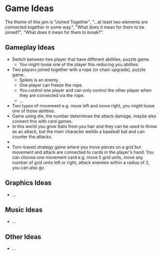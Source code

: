 # Game Ideas
The theme of this jam is "Joined Together", "...at least two elements are connected together in some way.", "What does it mean for them to be joined?", "What does it mean for them to break?".

## Gameplay Ideas
- Switch between two player that have different abilities, puzzle game.
  - You might loose one of the player this reducing you abilties.
- Two players joined together with a rope (or chain upgrade), puzzle game.
  - Spikes is an enemy.
  - One player can freeze the rope.
  - You control one player and can only control the other player when they are connected via the rope.
  - ...
- Two types of movement e.g. move left and move right, you might loose one of those abilities.
- Game using die, the number determines the attack damage, maybe also connect this with card games.
- In this world you grow balls from you hair and they can be used to throw as an attack, but the main character weilds a baseball bat and can counter the attacks.
- 
- Turn-based strategy game where you move pieces on a grid but movement and attack are connected to cards in the player's hand. You can choose one movement card e.g. move 5 grid units, move any number of grid units left or right, attack enemies within a radius of 2, you can also go 

## Graphics Ideas
- ...

## Music Ideas 
- ...

## Other Ideas
- ...